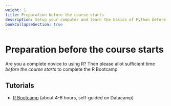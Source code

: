 ```yaml
---
weight: 1
title: Preparation before the course starts
description: Setup your computer and learn the basics of Python before the course starts.
bookCollapseSection: true
---
```


# Preparation before the course starts

Are you a complete novice to using R? Then please allot sufficient time *before the course starts* to complete the R Bootcamp.

## Tutorials

- [R Bootcamp](docs/tutorials/r-bootcamp) (about 4-6 hours, self-guided on Datacamp)

<!-- ## Register for *Pulse*

-->
